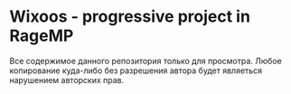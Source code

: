 # Wixoos - progressive project in RageMP 

Все содержимое данного репозитория только для просмотра.
Любое копирование куда-либо без разрешения автора будет являеться нарушением авторских прав.
